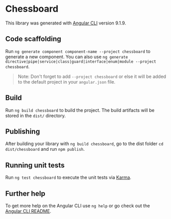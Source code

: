 # Chessboard

This library was generated with [Angular CLI](https://github.com/angular/angular-cli) version 9.1.9.

## Code scaffolding

Run `ng generate component component-name --project chessboard` to generate a new component. You can also use `ng generate directive|pipe|service|class|guard|interface|enum|module --project chessboard`.
> Note: Don't forget to add `--project chessboard` or else it will be added to the default project in your `angular.json` file. 

## Build

Run `ng build chessboard` to build the project. The build artifacts will be stored in the `dist/` directory.

## Publishing

After building your library with `ng build chessboard`, go to the dist folder `cd dist/chessboard` and run `npm publish`.

## Running unit tests

Run `ng test chessboard` to execute the unit tests via [Karma](https://karma-runner.github.io).

## Further help

To get more help on the Angular CLI use `ng help` or go check out the [Angular CLI README](https://github.com/angular/angular-cli/blob/master/README.md).
